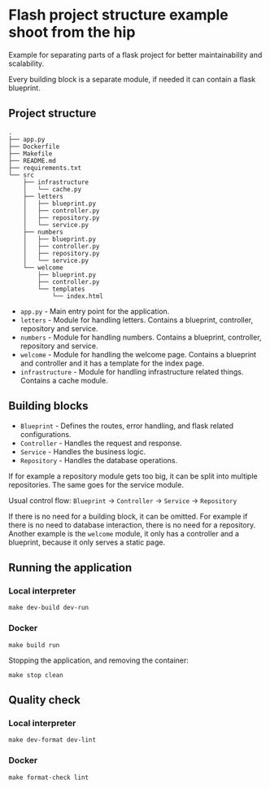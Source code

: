 # Flash project structure example shoot from the hip

Example for separating parts of a flask project for better maintainability and scalability.

Every building block is a separate module, if needed it can contain a flask blueprint.

## Project structure

```shell
.
├── app.py
├── Dockerfile
├── Makefile
├── README.md
├── requirements.txt
└── src
    ├── infrastructure
    │   └── cache.py
    ├── letters
    │   ├── blueprint.py
    │   ├── controller.py
    │   ├── repository.py
    │   └── service.py
    ├── numbers
    │   ├── blueprint.py
    │   ├── controller.py
    │   ├── repository.py
    │   └── service.py
    └── welcome
        ├── blueprint.py
        ├── controller.py
        └── templates
            └── index.html
```

- `app.py` - Main entry point for the application.
- `letters` - Module for handling letters. Contains a blueprint, controller, repository and service.
- `numbers` - Module for handling numbers. Contains a blueprint, controller, repository and service.
- `welcome` - Module for handling the welcome page. Contains a blueprint and controller and it has a template for the index page.
- `infrastructure` - Module for handling infrastructure related things. Contains a cache module.

## Building blocks

- `Blueprint` - Defines the routes, error handling, and flask related configurations.
- `Controller` - Handles the request and response.
- `Service` - Handles the business logic.
- `Repository` - Handles the database operations.

If for example a repository module gets too big, it can be split into multiple repositories. The same goes for the service module.

Usual control flow: `Blueprint` -> `Controller` -> `Service` -> `Repository`

If there is no need for a building block, it can be omitted. For example if there is no need to database interaction, there is no need for a repository. Another example is the `welcome` module, it only has a controller and a blueprint, because it only serves a static page.

## Running the application

### Local interpreter

```shell
make dev-build dev-run
```

### Docker

```shell
make build run
```

Stopping the application, and removing the container:

```shell
make stop clean
```

## Quality check

### Local interpreter

```shell
make dev-format dev-lint
```

### Docker

```shell
make format-check lint
```
